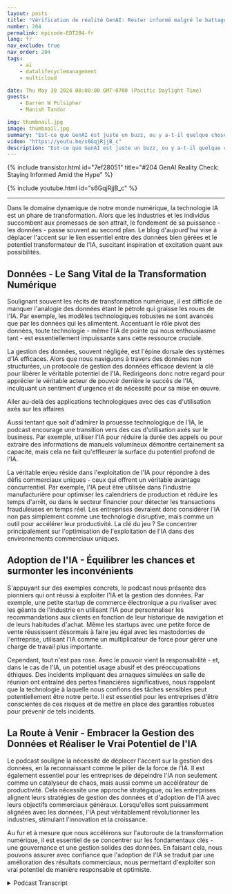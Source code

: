 ```yaml
---
layout: posts
title: "Vérification de réalité GenAI: Rester informé malgré le battage médiatique"
number: 204
permalink: episode-EDT204-fr
lang: fr
nav_exclude: true
nav_order: 204
tags:
    - ai
    - datalifecyclemanagement
    - multicloud

date: Thu May 30 2024 00:00:00 GMT-0700 (Pacific Daylight Time)
guests:
    - Darren W Pulsipher
    - Manish Tandor

img: thumbnail.jpg
image: thumbnail.jpg
summary: "Est-ce que GenAI est juste un buzz, ou y a-t-il quelque chose de réel ? Dans cet épisode, Darren s'assoit avec Manish Tandon, PDG de Zensar Technologies, pour découvrir la vérité derrière le buzz autour de GenAI. Manish partage ses idées sur la manière dont lui et son entreprise gèrent la vague de hype autour de GenAI, faisant la distinction entre ce qui est réel et ce qui ne l'est pas, et se préparant stratégiquement à naviguer dans l'explosion de GenAI. Écoutez pour apprendre comment les leaders de l'industrie abordent cette technologie transformatrice et ce que vous pouvez faire pour rester informé et éviter d'être dupé."
video: "https://youtu.be/s6GqjRjjB_c"
description: "Est-ce que GenAI est juste un buzz, ou y a-t-il quelque chose de réel ? Dans cet épisode, Darren s'assoit avec Manish Tandon, PDG de Zensar Technologies, pour découvrir la vérité derrière le buzz autour de GenAI. Manish partage ses idées sur la manière dont lui et son entreprise gèrent la vague de hype autour de GenAI, faisant la distinction entre ce qui est réel et ce qui ne l'est pas, et se préparant stratégiquement à naviguer dans l'explosion de GenAI. Écoutez pour apprendre comment les leaders de l'industrie abordent cette technologie transformatrice et ce que vous pouvez faire pour rester informé et éviter d'être dupé."
---
```


<div>
{% include transistor.html id="7ef28051" title="#204 GenAI Reality Check: Staying Informed Amid the Hype" %}

{% include youtube.html id="s6GqjRjjB_c" %}
</div>

---

Dans le domaine dynamique de notre monde numérique, la technologie IA est un phare de transformation. Alors que les industries et les individus succombent aux promesses de son attrait, le fondement de sa puissance - les données - passe souvent au second plan. Le blog d'aujourd'hui vise à déplacer l'accent sur le lien essentiel entre des données bien gérées et le potentiel transformateur de l'IA, suscitant inspiration et excitation quant aux possibilités.

## Données - Le Sang Vital de la Transformation Numérique

Soulignant souvent les récits de transformation numérique, il est difficile de manquer l'analogie des données étant le pétrole qui graisse les roues de l'IA. Par exemple, les modèles technologiques robustes ne sont avancés que par les données qui les alimentent. Accentuant le rôle pivot des données, toute technologie - même l'IA de pointe qui nous enthousiasme tant - est essentiellement impuissante sans cette ressource cruciale.

La gestion des données, souvent négligée, est l'épine dorsale des systèmes d'IA efficaces. Alors que nous naviguons à travers des données non structurées, un protocole de gestion des données efficace devient la clé pour libérer le véritable potentiel de l'IA. Redirigeons donc notre regard pour apprécier le véritable acteur de pouvoir derrière le succès de l'IA, inculquant un sentiment d'urgence et de nécessité pour sa mise en œuvre.

Aller au-delà des applications technologiques avec des cas d'utilisation axés sur les affaires

Aussi tentant que soit d'admirer la prouesse technologique de l'IA, le podcast encourage une transition vers des cas d'utilisation axés sur le business. Par exemple, utiliser l'IA pour réduire la durée des appels ou pour extraire des informations de manuels volumineux démontre certainement sa capacité, mais cela ne fait qu'effleurer la surface du potentiel profond de l'IA.

La véritable enjeu réside dans l'exploitation de l'IA pour répondre à des défis commerciaux uniques - ceux qui offrent un véritable avantage concurrentiel. Par exemple, l'IA peut être utilisée dans l'industrie manufacturière pour optimiser les calendriers de production et réduire les temps d'arrêt, ou dans le secteur financier pour détecter les transactions frauduleuses en temps réel. Les entreprises devraient donc considérer l'IA non pas simplement comme une technologie disruptive, mais comme un outil pour accélérer leur productivité. La clé du jeu ? Se concentrer principalement sur l'optimisation de l'exploitation de l'IA dans des environnements commerciaux uniques.

## Adoption de l'IA - Équilibrer les chances et surmonter les inconvénients

S'appuyant sur des exemples concrets, le podcast nous présente des pionniers qui ont réussi à exploiter l'IA et la gestion des données. Par exemple, une petite startup de commerce électronique a pu rivaliser avec les géants de l'industrie en utilisant l'IA pour personnaliser les recommandations aux clients en fonction de leur historique de navigation et de leurs habitudes d'achat. Même les startups avec une petite force de vente réussissent désormais à faire jeu égal avec les mastodontes de l'entreprise, utilisant l'IA comme un multiplicateur de force pour gérer une charge de travail plus importante.

Cependant, tout n'est pas rose. Avec le pouvoir vient la responsabilité - et, dans le cas de l'IA, un potentiel usage abusif et des préoccupations éthiques. Des incidents impliquant des arnaques simulées en salle de réunion ont entraîné des pertes financières significatives, nous rappelant que la technologie à laquelle nous confions des tâches sensibles peut potentiellement être notre perte. Il est essentiel pour les entreprises d'être conscientes de ces risques et de mettre en place des garanties robustes pour prévenir de tels incidents.

## La Route à Venir - Embracer la Gestion des Données et Réaliser le Vrai Potentiel de l'IA

Le podcast souligne la nécessité de déplacer l'accent sur la gestion des données, en la reconnaissant comme le pilier de la force de l'IA. Il est également essentiel pour les entreprises de dépeindre l'IA non seulement comme un catalyseur de chaos, mais aussi comme un accélérateur de productivité. Cela nécessite une approche stratégique, où les entreprises alignent leurs stratégies de gestion des données et d'adoption de l'IA avec leurs objectifs commerciaux généraux. Lorsqu'elles sont puissamment alignées avec les données, l'IA peut véritablement révolutionner les industries, stimulant l'innovation et la croissance.

Au fur et à mesure que nous accélérons sur l'autoroute de la transformation numérique, il est essentiel de se concentrer sur les fondamentaux clés - une gouvernance et une gestion solides des données. En faisant cela, nous pouvons assurer avec confiance que l'adoption de l'IA se traduit par une amélioration des résultats commerciaux, nous permettant d'exploiter son vrai potentiel de manière responsable et optimiste.



<details>
<summary> Podcast Transcript </summary>

<p></p>

</details>
